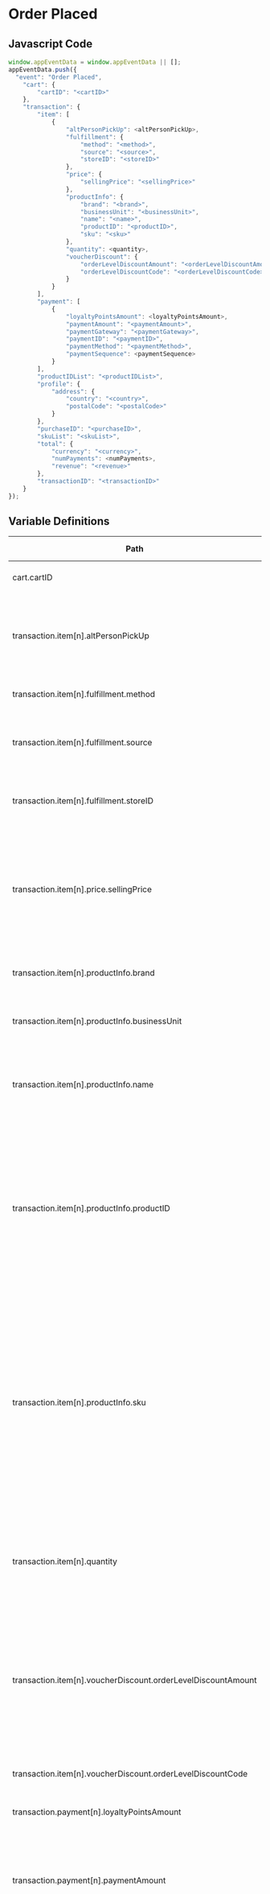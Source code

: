# Order Placed

### 

## Javascript Code
```js
window.appEventData = window.appEventData || [];
appEventData.push({
  "event": "Order Placed",
    "cart": {
        "cartID": "<cartID>"
    },
    "transaction": {
        "item": [
            {
                "altPersonPickUp": <altPersonPickUp>,
                "fulfillment": {
                    "method": "<method>",
                    "source": "<source>",
                    "storeID": "<storeID>"
                },
                "price": {
                    "sellingPrice": "<sellingPrice>"
                },
                "productInfo": {
                    "brand": "<brand>",
                    "businessUnit": "<businessUnit>",
                    "name": "<name>",
                    "productID": "<productID>",
                    "sku": "<sku>"
                },
                "quantity": <quantity>,
                "voucherDiscount": {
                    "orderLevelDiscountAmount": "<orderLevelDiscountAmount>",
                    "orderLevelDiscountCode": "<orderLevelDiscountCode>"
                }
            }
        ],
        "payment": [
            {
                "loyaltyPointsAmount": <loyaltyPointsAmount>,
                "paymentAmount": "<paymentAmount>",
                "paymentGateway": "<paymentGateway>",
                "paymentID": "<paymentID>",
                "paymentMethod": "<paymentMethod>",
                "paymentSequence": <paymentSequence>
            }
        ],
        "productIDList": "<productIDList>",
        "profile": {
            "address": {
                "country": "<country>",
                "postalCode": "<postalCode>"
            }
        },
        "purchaseID": "<purchaseID>",
        "skuList": "<skuList>",
        "total": {
            "currency": "<currency>",
            "numPayments": <numPayments>,
            "revenue": "<revenue>"
        },
        "transactionID": "<transactionID>"
    }
});
```

## Variable Definitions

|Path|Type|Description|Example|Pattern|Min Length|Max Length|Minimum|Maximum|Multiple Of|
| --- | --- | --- | --- | --- | --- | --- | --- | --- | --- |
|cart.cartID|string|Back-end identifier for a shopping cart|12345, 435678, 34567, XCV456, XCV876|||||||
|transaction.item[n].altPersonPickUp|integer|When a user has put in the information of an alternate pick up person during the checkout process.||||||||
|transaction.item[n].fulfillment.method|string|Describes the method of fulfillment|Shipped, Emailed, Pick Up In Store, Will Call|||||||
|transaction.item[n].fulfillment.source|string|Describes the entity responsible for fulfillment. Uasge is flexible.|Vendor:xyz, Store:43567, Email:system3, Warehouse:7865|||||||
|transaction.item[n].fulfillment.storeID|string|A unique identifier for the store that the order was placed with.|stew's boot shop, kat's cat toys, 12345|||||||
|transaction.item[n].price.sellingPrice|string|String representation of the price paid after coupons or discounts. Positive. Up to two decimal places for cents. No currency symbol.|200, 29.99, 50, 0|^[0-9]*(\.[0-9]{1,2})?$||||||
|transaction.item[n].productInfo.brand|string|Describes the brand of a product or offering.|Ford, Chevrolet, Dodge, Levis, Columbia, Patagonia|||||||
|transaction.item[n].productInfo.businessUnit|string|The business unit associated with each product.|Apparel, Shoes, Home|||||||
|transaction.item[n].productInfo.name|string|Name of the product or offering.  Should be unique and 1:1 with productID|Oceana, Corsica, Flame Tech, Air Jordan 88|||||||
|transaction.item[n].productInfo.productID|string|Unique Identifier of a product or offering.  Must match the format of back-end systems if used as a key for import of product meta data. Most often, one level above SKU for products with SKU variants. |155, 65588, 987764448|||||||
|transaction.item[n].productInfo.sku|string|Stock Keeping Unit \(SKU\) Unique Identifier of specific item \(typically\) held in inventory.  Must match the format of back-end systems if used as a key for import of product meta data. Most often, one level below productID for products with SKU variants. |34567890, 4567890, 00155-large-cornflower|||||||
|transaction.item[n].quantity|integer|Integer number of products being acted upon \(added to a cart, removed from wishlist, purchased, reserved\)|1, 2, 3, 4, 5||||1|||
|transaction.item[n].voucherDiscount.orderLevelDiscountAmount|string|String representation of an order level discount applied to an item in a transaction. Positive. Up to two decimal places for cents. No currency symbol.|5, 20, 10.22, 19.2|^[0-9]*(\.[0-9]{1,2})?$||||||
|transaction.item[n].voucherDiscount.orderLevelDiscountCode|string|Order Level Discount code applied at the item level of a transaction. |FRIENDSANDFAMILY20, EASTER10|||||||
|transaction.payment[n].loyaltyPointsAmount|integer|Number of loyalty points |100, 101, 1000||||0|||
|transaction.payment[n].paymentAmount|string|String representation of the payment amount. Positive. Up to two decimal places for cents. No currency symbol.|200, 29.99, 50, 0|^[0-9]*(\.[0-9]{1,2})?$||||||
|transaction.payment[n].paymentGateway|string|Captures the digital payment gateway was used to complete transactions for orders?|PayPal, Stripe|||||||
|transaction.payment[n].paymentID|string|Unique identifier of a payment.  Typically an integration key from a back-end system.|ZPH-87698-098|||||||
|transaction.payment[n].paymentMethod|string|Describes the method of payment for a transaction. |Credit Card, PayPal, Mastercard, Visa, Amex, Discover|||||||
|transaction.payment[n].paymentSequence|integer|Integer indicator of the sequence in which payments were applied within a transaction.  Starting with 1.|1, 2, 3, 4, 5||||1|||
|transaction.productIDList|string|A delimited list of product IDs in the transaction.|1234\|7878\|9039, abc12\|deh213, abc12|||||||
|transaction.profile.address.country|string|Indicates the country of the billing address. ISO 3166 \(alpha-2\) Uppercase.|US, CA, FR, UK|^[A-Z]{2}$||||||
|transaction.profile.address.postalCode|string|The mailing zip or postal code associated with the billing address. |53533, 30381, M1R 0E9, M3C 0C1|||||||
|transaction.purchaseID|string|Unique identifier of the purchase. Max Length 20. Used as Unique ID of the purchase or deduplication.|ABC-132456789, DEF-132456789, 0987654567|^[a-zA-Z0-9]{6,20}$|6|20||||
|transaction.skuList|string| A delimited list of skus in the transaction.|sku123\|sku465, 67890\|87576\|74674, 87654|||||||
|transaction.total.currency|string|Currency of the transaction. ISO 4217 \(3 character alpha\), uppercase |USD, CAD, GBP, CHF|^[A-Z]{3}$|3|3||||
|transaction.total.numPayments|integer|Collects the number of payment methods used for an order at order confirmaton||||||||
|transaction.total.revenue|string|The total revenue for a transaction. Does not include tax or shipping. |125.05, 432.21, 90.22, 12.05|^[0-9]*(\.[0-9]{1,2})?$||||||
|transaction.transactionID|string|Unique identifier of the transaction. Max Length 100. Used as a key for upload of post transaction data. |123e4567-e89b-12d3-a456-426614174000|^[a-zA-Z0-9]{6,100}$|6|100||||

## Attached Notes

<p>A note for Fer&nbsp;</p>
